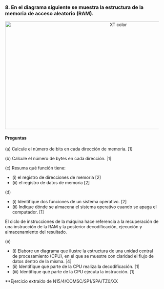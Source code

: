 ### 8. En el diagrama siguiente se muestra la estructura de la memoria de acceso aleatorio (RAM).

  <div style="text-align: center;">
  <img src="https://github.com/victordomgs/Teoria-de-sistemas-i-computacion/blob/main/images/act01-estructura-ram.png" alt="XT color" width="726" height="352"/>
  </div>

#### Preguntas

(a) Calcule el número de bits en cada dirección de memoria. [1]

(b) Calcule el número de bytes en cada dirección. [1]

(c) Resuma qué función tiene:
  - (i) el registro de direcciones de memoria [2]
  - (ii) el registro de datos de memoria [2]

(d) 
  - (i) Identifique dos funciones de un sistema operativo. [2]
  - (ii) Indique dónde se almacena el sistema operativo cuando se apaga el computador. [1]

El ciclo de instrucciones de la máquina hace referencia a la recuperación de una instrucción de la RAM y la posterior decodificación, ejecución y almacenamiento del resultado.

(e) 
  - (i) Elabore un diagrama que ilustre la estructura de una unidad central de procesamiento (CPU), en el que se muestre con claridad el flujo de datos dentro de la misma. [4]
  - (ii) Identifique qué parte de la CPU realiza la decodificación. [1]
  - (iii) Identifique qué parte de la CPU ejecuta la instrucción. [1]


**Ejercicio extraído de N15/4/COMSC/SP1/SPA/TZ0/XX
